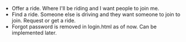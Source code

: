 * Offer a ride. Where I'll be riding and I want people to join me.
* Find a ride. Someone else is driving and they want someone to join to join. Request or get a ride.
* Forgot password is removed in login.html as of now. Can be implemented later.
